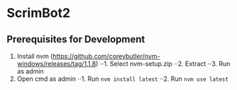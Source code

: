 
# ScrimBot2


## Prerequisites for Development
1. Install nvm (https://github.com/coreybutler/nvm-windows/releases/tag/1.1.8)
⋅⋅1. Select nvm-setup.zip
⋅⋅2. Extract
⋅⋅3. Run as admin
2. Open cmd as admin
⋅⋅1. Run `nvm install latest`
⋅⋅2. Run `nvm use latest`
